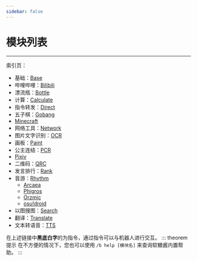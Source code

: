 ```yaml
---
sidebar: false
---
```


# 模块列表

---

索引页：
- 基础：[Base](./base/)
- 哔哩哔哩：[Bilibili](./bilibili/)
- 漂流瓶：[Bottle](./bottle/)
- 计算：[Calculate](./calculate/)
- 指令转发：[Direct](./direct/)
- 五子棋：[Gobang](./gobang/)
- [Minecraft](./minecraft/)
- 网络工具：[Network](./network/)
- 图片文字识别：[OCR](./ocr/)
- 画板：[Paint](./paint/)
- 公主连结：[PCR](./pcr/)
- [Pixiv](./pixiv/)
- 二维码：[QRC](./qrc/)
- 发言排行：[Rank](./rank/)
- 音游：[Rhythm](./rhythm/)
  - [Arcaea](./arcaea/)
  - [Phigros](./phigros/)
  - [Orzmic](/module/orzmic/)
  - [osu!droid](./osudroid/)
- 以图搜图：[Search](./search/)
- 翻译：[Translate](./translate/)
- 文本转语音：[TTS](./tts/)

在上述链接中**黑底白字**的为指令，通过指令可以与机器人进行交互。
::: theorem 提示
在不方便的情况下，您也可以使用 `/b help [模块名]` 来查询软糖酱内置帮助。
:::